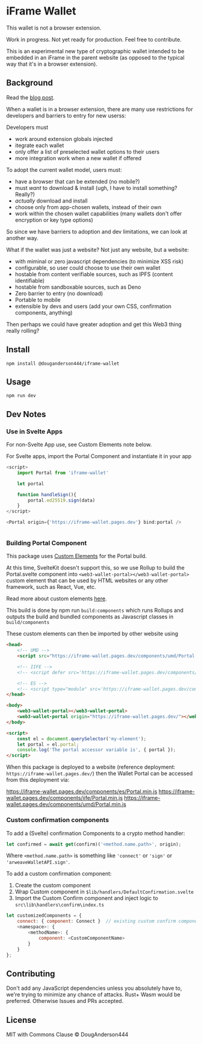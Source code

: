 # iFrame Wallet

This wallet is not a browser extension.

Work in progress. Not yet ready for production. Feel free to contribute.

This is an experimental new type of cryptographic wallet intended to be embedded in an iFrame in the parent website (as opposed to the typical way that it's in a browser extension).

## Background

Read the [blog post](https://medium.com/peerpiper/peerpiper-introducing-a-next-gen-web3-keychain-storage-scheme-a06507725a5d).

When a wallet is in a browser extension, there are many use restrictions for developers and barriers to entry for new userss:

Developers must

- work around extension globals injected
- itegrate each wallet
- only offer a list of preselected wallet options to their users
- more integration work when a new wallet if offered

To adopt the current wallet model, users must:

- have a browser that can be extended (no mobile?)
- must _want_ to download & install (ugh, I have to install something? Really?)
- _actually_ download and install
- choose only from app-chosen wallets, instead of their own
- work within the chosen wallet capabilities (many wallets don't offer encryption or key type options)

So since we have barriers to adoption and dev limitations, we can look at another way.

What if the wallet was just a website? Not just any website, but a website:

- with miminal or zero javascript dependencies (to minimize XSS risk)
- configurable, so user could choose to use their own wallet
- hostable from content verifiable sources, such as IPFS (content identifiable)
- hostable from sandboxable sources, such as Deno
- Zero barrier to entry (no download)
- Portable to mobile
- extensible by devs and users (add your own CSS, confirmation components, anything)

Then perhaps we could have greater adoption and get this Web3 thing really rolling?

## Install

```
npm install @douganderson444/iframe-wallet
```

## Usage

```
npm run dev
```

## Dev Notes

### Use in Svelte Apps

For non-Svelte App use, see Custom Elements note below.

For Svelte apps, import the Portal Component and instantiate it in your app

```js
<script>
	import Portal from 'iframe-wallet'

	let portal

	function handleSign(){
		portal.ed25519.sign(data)
	}
</script>

<Portal origin={'https://iframe-wallet.pages.dev'} bind:portal />



```

### Building Portal Component

This package uses [Custom Elements](https://svelte.dev/docs#run-time-custom-element-api) for the Portal build.

At this time, SvelteKit doesn't support this, so we use Rollup to build the Portal.svelte component into `<web3-wallet-portal></web3-wallet-portal>` custom element that can be used by HTML websites or any other framework, such as React, Vue, etc.

Read more about custom elements [here](https://custom-elements-everywhere.com/).

This build is done by npm run `build:components` which runs Rollups and outputs the build and bundled components as Javascript classes in `build/components`

These custom elements can then be imported by other website using

```html
<head>
	<!-- UMD -->
	<script src="https://iframe-wallet.pages.dev/components/umd/Portal.min.js"></script>

	<!-- IIFE -->
	<!-- <script defer src='https://iframe-wallet.pages.dev/components/iife/Portal.min.js'></script> -->

	<!-- ES -->
	<!-- <script type="module" src='https://iframe-wallet.pages.dev/components/es/Portal.min.js'></script> -->
</head>

<body>
	<web3-wallet-portal></web3-wallet-portal>
	<web3-wallet-portal origin="https://iframe-wallet.pages.dev/"></web3-wallet-portal>
</body>

<script>
	const el = document.querySelector('my-element');
	let portal = el.portal;
	console.log('The portal accessor variable is', { portal });
</script>
```

When this package is deployed to a website (reference deployment: `https://iframe-wallet.pages.dev/`) then the Wallet Portal can be accessed from this deployment via:

https://iframe-wallet.pages.dev/components/es/Portal.min.js
https://iframe-wallet.pages.dev/components/iife/Portal.min.js
https://iframe-wallet.pages.dev/components/umd/Portal.min.js

### Custom confirmation components

To add a (Svelte) confirmation Components to a crypto method handler:

```js
let confirmed = await get(confirm)('<method.name.path>', origin);
```

Where `<method.name.path>` is something like `'connect'` or `'sign'` or `'arweaveWalletAPI.sign'`.

To add a custom confirmation component:

1. Create the custom component
2. Wrap Custom component in `$lib/handlers/DefaultConfirmation.svelte`
3. Import the Custom Confirm component and inject logic to `src\lib\handlers\confirm\index.ts`

```js
let customizedComponents = {
	connect: { component: Connect }  // existing custom confirm component
	<namespace>: {
		<methodName>: {
			component: <CustomComponentName>
		}
	}
};
```

## Contributing

Don't add any JavaScript dependencies unless you absolutely have to, we're trying to minimize any chance of attacks. Rust+ Wasm would be preferred. Otherwise Issues and PRs accepted.

## License

MIT with Commons Clause © DougAnderson444
